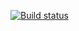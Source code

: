 [![Build status](https://ci.appveyor.com/api/projects/status/7ip89562u92ex1fc?svg=true)](https://ci.appveyor.com/project/nikolaikop/bddakita)